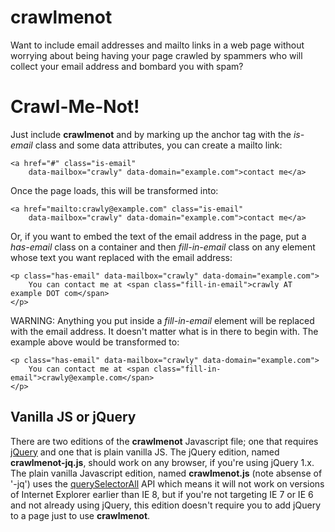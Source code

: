 # crawlmenot

Want to include email addresses and mailto links in a web page
without worrying about being having your page crawled by spammers
who will collect your email address and bombard you with spam?

# Crawl-Me-Not!

Just include **crawlmenot** and by marking up the anchor tag
with the *is-email* class and some data attributes, you can
create a mailto link:

    <a href="#" class="is-email"
        data-mailbox="crawly" data-domain="example.com">contact me</a>

Once the page loads, this will be transformed into:

    <a href="mailto:crawly@example.com" class="is-email"
        data-mailbox="crawly" data-domain="example.com">contact me</a>

Or, if you want to embed the text of the email address in the page,
put a *has-email* class on a container and then *fill-in-email* class
on any element whose text you want replaced with the email address:

    <p class="has-email" data-mailbox="crawly" data-domain="example.com">
        You can contact me at <span class="fill-in-email">crawly AT example DOT com</span>
    </p>

WARNING: Anything you put inside a *fill-in-email* element will be replaced with the email address.
It doesn't matter what is in there to begin with. The example above would be transformed to:

    <p class="has-email" data-mailbox="crawly" data-domain="example.com">
        You can contact me at <span class="fill-in-email">crawly@example.com</span>
    </p>

## Vanilla JS or jQuery

There are two editions of the **crawlmenot** Javascript file; one that
requires [jQuery](http://jquery.com/) and one that is plain vanilla JS.
The jQuery edition, named **crawlmenot-jq.js**, should work on any
browser, if you're using jQuery 1.x. The plain vanilla Javascript
edition, named **crawlmenot.js** (note absense of '-jq') uses the
[querySelectorAll](http://caniuse.com/#feat=queryselector) API which
means it will not work on versions of Internet Explorer earlier than
IE 8, but if you're not targeting IE 7 or IE 6 and not already using
jQuery, this edition doesn't require you to add jQuery to a page just
to use **crawlmenot**.

